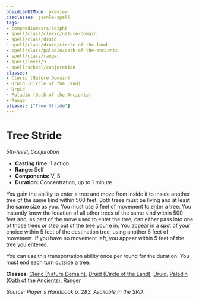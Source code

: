 ```yaml
---
obsidianUIMode: preview
cssclasses: json5e-spell
tags:
- compendium/src/5e/phb
- spell/class/cleric/nature-domain
- spell/class/druid
- spell/class/druid/circle-of-the-land
- spell/class/paladin/oath-of-the-ancients
- spell/class/ranger
- spell/level/5
- spell/school/conjuration
classes:
- Cleric (Nature Domain)
- Druid (Circle of the Land)
- Druid
- Paladin (Oath of the Ancients)
- Ranger
aliases: ["Tree Stride"]
---
```

# Tree Stride
*5th-level, Conjuration*  

- **Casting time:** 1 action
- **Range:** Self
- **Components:** V, S
- **Duration:** Concentration, up to 1 minute

You gain the ability to enter a tree and move from inside it to inside another tree of the same kind within 500 feet. Both trees must be living and at least the same size as you. You must use 5 feet of movement to enter a tree. You instantly know the location of all other trees of the same kind within 500 feet and, as part of the move used to enter the tree, can either pass into one of those trees or step out of the tree you're in. You appear in a spot of your choice within 5 feet of the destination tree, using another 5 feet of movement. If you have no movement left, you appear within 5 feet of the tree you entered.

You can use this transportation ability once per round for the duration. You must end each turn outside a tree.

**Classes**: [Cleric (Nature Domain)](cleric-nature-domain.md), [Druid (Circle of the Land)](druid-circle-of-the-land.md), [Druid](git/3-Mechanics/CLI/classes/druid.md), [Paladin (Oath of the Ancients)](paladin-oath-of-the-ancients.md), [Ranger](ranger.md)

*Source: Player's Handbook p. 283. Available in the SRD.*